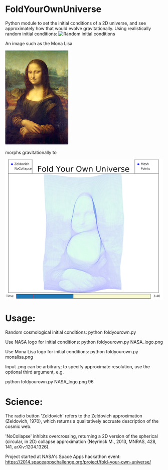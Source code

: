 FoldYourOwnUniverse
===================
Python module to set the initial conditions of a 2D universe, and see approximately how that would evolve gravitationally.
Using realistically random initial conditions:
![Random initial conditions](Origami-Universe-O.png)

An image such as the Mona Lisa

![Mona Lisa](monalisa_small.png?raw=true "Mona Lisa")

morphs gravitationally to 

![Mona Lisa (folded)](monalisa_folded.png?raw=true "Mona Lisa (Folded)")

# Usage:

Random cosmological initial conditions:
python foldyourown.py

Use NASA logo for initial conditions:
python foldyourown.py NASA_logo.png

Use Mona Lisa logo for initial conditions:
python foldyourown.py monalisa.png

Input .png can be arbitrary; to specify approximate resolution, use the optional third argument, e.g.

python foldyourown.py NASA_logo.png 96

# Science:

The radio button 'Zeldovich' refers to the Zeldovich approximation (Zeldovich, 1970), which returns a qualitatively accruate description of the cosmic web.

'NoCollapse' inhibits overcrossing, returning a 2D version of the spherical (circular, in 2D) collapse approximation (Neyrinck M., 2013, MNRAS, 428, 141, arXiv:1204.1326).

Project started at NASA's Space Apps hackathon event:
https://2014.spaceappschallenge.org/project/fold-your-own-universe/
